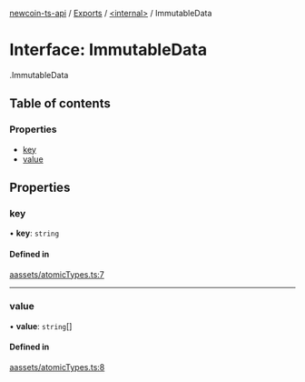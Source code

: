 [newcoin-ts-api](../README.md) / [Exports](../modules.md) / [<internal\>](../modules/internal_.md) / ImmutableData

# Interface: ImmutableData

[<internal>](../modules/internal_.md).ImmutableData

## Table of contents

### Properties

- [key](internal_.ImmutableData.md#key)
- [value](internal_.ImmutableData.md#value)

## Properties

### key

• **key**: `string`

#### Defined in

[aassets/atomicTypes.ts:7](https://github.com/newfound8ion/newcoin-sdk/blob/2d95cfa/src/aassets/atomicTypes.ts#L7)

___

### value

• **value**: `string`[]

#### Defined in

[aassets/atomicTypes.ts:8](https://github.com/newfound8ion/newcoin-sdk/blob/2d95cfa/src/aassets/atomicTypes.ts#L8)
